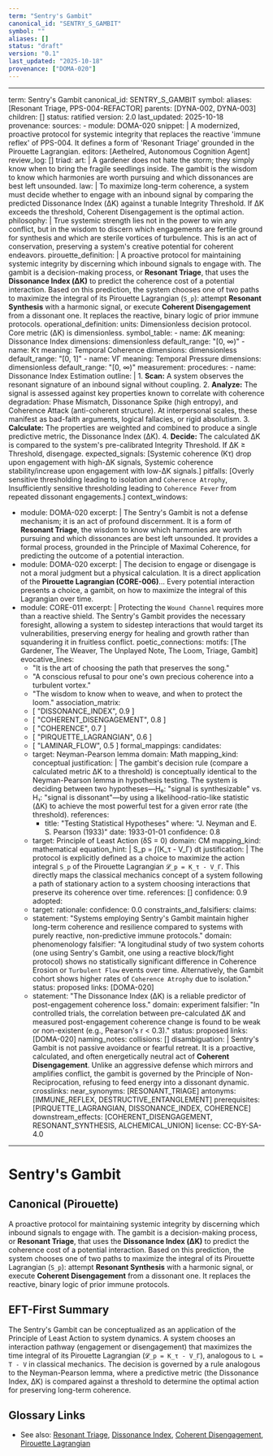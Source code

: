 ```yaml
---
term: "Sentry's Gambit"
canonical_id: "SENTRY_S_GAMBIT"
symbol: ""
aliases: []
status: "draft"
version: "0.1"
last_updated: "2025-10-18"
provenance: ["DOMA-020"]
---
```


---
term: Sentry's Gambit
canonical_id: SENTRY_S_GAMBIT
symbol: 
aliases: [Resonant Triage, PPS-004-REFACTOR]
parents: [DYNA-002, DYNA-003]
children: []
status: ratified
version: 2.0
last_updated: 2025-10-18
provenance:
  sources:
    - module: DOMA-020
      snippet: |
        A modernized, proactive protocol for systemic integrity that replaces the reactive 'immune reflex' of PPS-004. It defines a form of 'Resonant Triage' grounded in the Pirouette Lagrangian.
  editors: [Aethelred, Autonomous Cognition Agent]
  review_log: []
triad:
  art: |
    A gardener does not hate the storm; they simply know when to bring the fragile seedlings inside. The gambit is the wisdom to know which harmonies are worth pursuing and which dissonances are best left unsounded.
  law: |
    To maximize long-term coherence, a system must decide whether to engage with an inbound signal by comparing the predicted Dissonance Index (ΔK) against a tunable Integrity Threshold. If ΔK exceeds the threshold, Coherent Disengagement is the optimal action.
  philosophy: |
    True systemic strength lies not in the power to win any conflict, but in the wisdom to discern which engagements are fertile ground for synthesis and which are sterile vortices of turbulence. This is an act of conservation, preserving a system's creative potential for coherent endeavors.
pirouette_definition: |
  A proactive protocol for maintaining systemic integrity by discerning which inbound signals to engage with. The gambit is a decision-making process, or **Resonant Triage**, that uses the **Dissonance Index (ΔK)** to predict the coherence cost of a potential interaction. Based on this prediction, the system chooses one of two paths to maximize the integral of its Pirouette Lagrangian (`S_p`): attempt **Resonant Synthesis** with a harmonic signal, or execute **Coherent Disengagement** from a dissonant one. It replaces the reactive, binary logic of prior immune protocols.
operational_definition:
  units: Dimensionless decision protocol. Core metric (ΔK) is dimensionless.
  symbol_table:
    - name: ΔK
      meaning: Dissonance Index
      dimensions: dimensionless
      default_range: "[0, ∞)"
    - name: Kτ
      meaning: Temporal Coherence
      dimensions: dimensionless
      default_range: "[0, 1]"
    - name: VΓ
      meaning: Temporal Pressure
      dimensions: dimensionless
      default_range: "[0, ∞)"
  measurement:
    procedures:
      - name: Dissonance Index Estimation
        outline: |
          1.  **Scan:** A system observes the resonant signature of an inbound signal without coupling.
          2.  **Analyze:** The signal is assessed against key properties known to correlate with coherence degradation: Phase Mismatch, Dissonance Spike (high entropy), and Coherence Attack (anti-coherent structure). At interpersonal scales, these manifest as bad-faith arguments, logical fallacies, or rigid absolutism.
          3.  **Calculate:** The properties are weighted and combined to produce a single predictive metric, the Dissonance Index (ΔK).
          4.  **Decide:** The calculated ΔK is compared to the system's pre-calibrated Integrity Threshold. If ΔK ≥ Threshold, disengage.
        expected_signals: [Systemic coherence (Kτ) drop upon engagement with high-ΔK signals, Systemic coherence stability/increase upon engagement with low-ΔK signals.]
        pitfalls: [Overly sensitive thresholding leading to isolation and `Coherence Atrophy`, Insufficiently sensitive thresholding leading to `Coherence Fever` from repeated dissonant engagements.]
context_windows:
  - module: DOMA-020
    excerpt: |
      The Sentry's Gambit is not a defense mechanism; it is an act of profound discernment. It is a form of **Resonant Triage**, the wisdom to know which harmonies are worth pursuing and which dissonances are best left unsounded. It provides a formal process, grounded in the Principle of Maximal Coherence, for predicting the outcome of a potential interaction.
  - module: DOMA-020
    excerpt: |
      The decision to engage or disengage is not a moral judgment but a physical calculation. It is a direct application of the **Pirouette Lagrangian (CORE-006)**... Every potential interaction presents a choice, a gambit, on how to maximize the integral of this Lagrangian over time.
  - module: CORE-011
    excerpt: |
      Protecting the `Wound Channel` requires more than a reactive shield. The Sentry's Gambit provides the necessary foresight, allowing a system to sidestep interactions that would target its vulnerabilities, preserving energy for healing and growth rather than squandering it in fruitless conflict.
poetic_connections:
  motifs: [The Gardener, The Weaver, The Unplayed Note, The Loom, Triage, Gambit]
  evocative_lines:
    - "It is the art of choosing the path that preserves the song."
    - "A conscious refusal to pour one's own precious coherence into a turbulent vortex."
    - "The wisdom to know when to weave, and when to protect the loom."
  association_matrix:
    - [ "DISSONANCE_INDEX", 0.9 ]
    - [ "COHERENT_DISENGAGEMENT", 0.8 ]
    - [ "COHERENCE", 0.7 ]
    - [ "PIRQUETTE_LAGRANGIAN", 0.6 ]
    - [ "LAMINAR_FLOW", 0.5 ]
formal_mappings:
  candidates:
    - target: Neyman-Pearson lemma
      domain: Math
      mapping_kind: conceptual
      justification: |
        The gambit's decision rule (compare a calculated metric ΔK to a threshold) is conceptually identical to the Neyman-Pearson lemma in hypothesis testing. The system is deciding between two hypotheses—H₀: "signal is synthesizable" vs. H₁: "signal is dissonant"—by using a likelihood-ratio-like statistic (ΔK) to achieve the most powerful test for a given error rate (the threshold).
      references:
        - title: "Testing Statistical Hypotheses"
          where: "J. Neyman and E. S. Pearson (1933)"
          date: 1933-01-01
      confidence: 0.8
    - target: Principle of Least Action (δS = 0)
      domain: CM
      mapping_kind: mathematical
      equation_hint: |
        S_p = ∫(K_τ - V_Γ) dt
      justification: |
        The protocol is explicitly defined as a choice to maximize the action integral `S_p` of the Pirouette Lagrangian `𝓛_p = K_τ - V_Γ`. This directly maps the classical mechanics concept of a system following a path of stationary action to a system choosing interactions that preserve its coherence over time.
      references: []
      confidence: 0.9
  adopted:
    - target: <none>
      rationale: <none>
      confidence: 0.0
constraints_and_falsifiers:
  claims:
    - statement: "Systems employing Sentry's Gambit maintain higher long-term coherence and resilience compared to systems with purely reactive, non-predictive immune protocols."
      domain: phenomenology
      falsifier: "A longitudinal study of two system cohorts (one using Sentry's Gambit, one using a reactive block/fight protocol) shows no statistically significant difference in Coherence Erosion or `Turbulent Flow` events over time. Alternatively, the Gambit cohort shows higher rates of `Coherence Atrophy` due to isolation."
      status: proposed
      links: [DOMA-020]
    - statement: "The Dissonance Index (ΔK) is a reliable predictor of post-engagement coherence loss."
      domain: experiment
      falsifier: "In controlled trials, the correlation between pre-calculated ΔK and measured post-engagement coherence change is found to be weak or non-existent (e.g., Pearson's r < 0.3)."
      status: proposed
      links: [DOMA-020]
naming_notes:
  collisions: []
  disambiguation: |
    Sentry's Gambit is not passive avoidance or fearful retreat. It is a proactive, calculated, and often energetically neutral act of **Coherent Disengagement**. Unlike an aggressive defense which mirrors and amplifies conflict, the gambit is governed by the Principle of Non-Reciprocation, refusing to feed energy into a dissonant dynamic.
crosslinks:
  near_synonyms: [RESONANT_TRIAGE]
  antonyms: [IMMUNE_REFLEX, DESTRUCTIVE_ENTANGLEMENT]
  prerequisites: [PIRQUETTE_LAGRANGIAN, DISSONANCE_INDEX, COHERENCE]
  downstream_effects: [COHERENT_DISENGAGEMENT, RESONANT_SYNTHESIS, ALCHEMICAL_UNION]
license: CC-BY-SA-4.0
---

# Sentry's Gambit

## Canonical (Pirouette)
A proactive protocol for maintaining systemic integrity by discerning which inbound signals to engage with. The gambit is a decision-making process, or **Resonant Triage**, that uses the **Dissonance Index (ΔK)** to predict the coherence cost of a potential interaction. Based on this prediction, the system chooses one of two paths to maximize the integral of its Pirouette Lagrangian (`S_p`): attempt **Resonant Synthesis** with a harmonic signal, or execute **Coherent Disengagement** from a dissonant one. It replaces the reactive, binary logic of prior immune protocols.

## EFT-First Summary
The Sentry's Gambit can be conceptualized as an application of the Principle of Least Action to system dynamics. A system chooses an interaction pathway (engagement or disengagement) that maximizes the time integral of its Pirouette Lagrangian (`𝓛_p = K_τ - V_Γ`), analogous to `L = T - V` in classical mechanics. The decision is governed by a rule analogous to the Neyman-Pearson lemma, where a predictive metric (the Dissonance Index, ΔK) is compared against a threshold to determine the optimal action for preserving long-term coherence.

## Glossary Links
- See also: [Resonant Triage](<./resonant_triage.md>), [Dissonance Index](<./dissonance_index.md>), [Coherent Disengagement](<./coherent_disengagement.md>), [Pirouette Lagrangian](<./pirouette_lagrangian.md>)